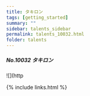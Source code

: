```yaml
---
title: タキロン 
tags: [getting_started]
summary: ""
sidebar: talents_sidebar
permalink: talents_10032.html
folder: talents
---
```



##### No.10032 タキロン  

![](http







{% include links.html %}
